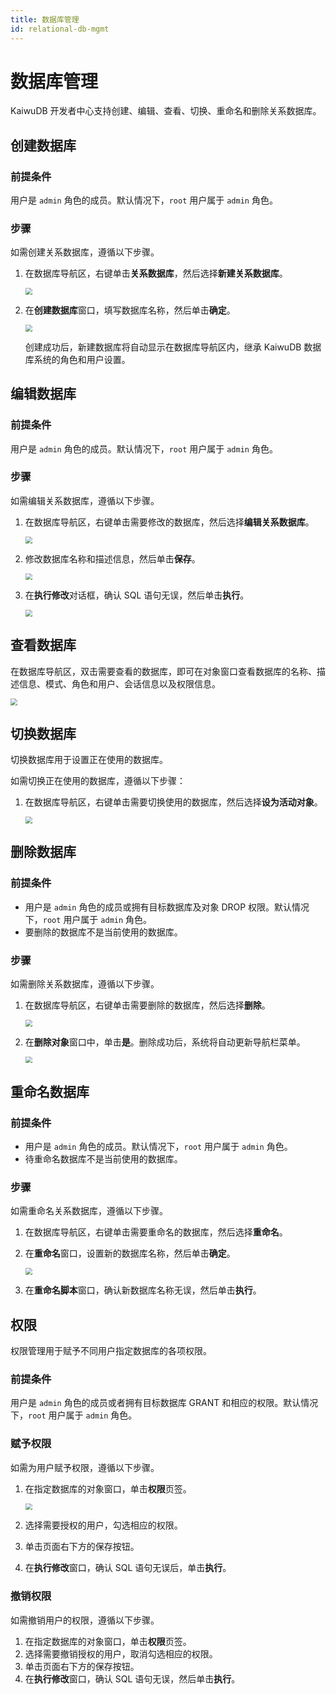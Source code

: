 ```yaml
---
title: 数据库管理
id: relational-db-mgmt
---
```


# 数据库管理

KaiwuDB 开发者中心支持创建、编辑、查看、切换、重命名和删除关系数据库。

## 创建数据库

### 前提条件

用户是 `admin` 角色的成员。默认情况下，`root` 用户属于 `admin` 角色。

### 步骤

如需创建关系数据库，遵循以下步骤。

1. 在数据库导航区，右键单击**关系数据库**，然后选择**新建关系数据库**。

    <img src="../../static/kdc/rdb-create.png" style="zoom:67%;" />

2. 在**创建数据库**窗口，填写数据库名称，然后单击**确定**。

    <img src="../../static/kdc/create-relational-db-02.png" style="zoom:67%;" />

    创建成功后，新建数据库将自动显示在数据库导航区内，继承 KaiwuDB 数据库系统的角色和用户设置。

## 编辑数据库

### 前提条件

用户是 `admin` 角色的成员。默认情况下，`root` 用户属于 `admin` 角色。

### 步骤

如需编辑关系数据库，遵循以下步骤。

1. 在数据库导航区，右键单击需要修改的数据库，然后选择**编辑关系数据库**。

    <img src="../../static/kdc/edit-relational-db-01.png" style="zoom:67%;" />

2. 修改数据库名称和描述信息，然后单击**保存**。

    <img src="../../static/kdc/edit-relational-db-02.png" style="zoom:67%;" />

3. 在**执行修改**对话框，确认 SQL 语句无误，然后单击**执行**。

    <img src="../../static/kdc/edit-relational-db-03.png" style="zoom:67%;" />

## 查看数据库

在数据库导航区，双击需要查看的数据库，即可在对象窗口查看数据库的名称、描述信息、模式、角色和用户、会话信息以及权限信息。

<img src="../../static/kdc/view-relational-db.png" style="zoom:67%;" />

## 切换数据库

切换数据库用于设置正在使用的数据库。

如需切换正在使用的数据库，遵循以下步骤：

1. 在数据库导航区，右键单击需要切换使用的数据库，然后选择**设为活动对象**。

    <img src="../../static/kdc/r-db-use.png" style="zoom:67%;" />

## 删除数据库

### 前提条件

- 用户是 `admin` 角色的成员或拥有目标数据库及对象 DROP 权限。默认情况下，`root` 用户属于 `admin` 角色。
- 要删除的数据库不是当前使用的数据库。

### 步骤

如需删除关系数据库，遵循以下步骤。

1. 在数据库导航区，右键单击需要删除的数据库，然后选择**删除**。

    <img src="../../static/kdc/delete-relational-db-01.png" style="zoom:67%;" />

2. 在**删除对象**窗口中，单击**是**。删除成功后，系统将自动更新导航栏菜单。

    <img src="../../static/kdc/delete-relational-db-02.png" style="zoom:67%;" />

## 重命名数据库

### 前提条件

- 用户是 `admin` 角色的成员。默认情况下，`root` 用户属于 `admin` 角色。
- 待重命名数据库不是当前使用的数据库。

### 步骤

如需重命名关系数据库，遵循以下步骤。

1. 在数据库导航区，右键单击需要重命名的数据库，然后选择**重命名**。

2. 在**重命名**窗口，设置新的数据库名称，然后单击**确定**。

    <img src="../../static/kdc/rename-relational-db-02.png" style="zoom:67%;" />

3. 在**重命名脚本**窗口，确认新数据库名称无误，然后单击**执行**。

## 权限

权限管理用于赋予不同用户指定数据库的各项权限。

### 前提条件

用户是 `admin` 角色的成员或者拥有目标数据库 GRANT 和相应的权限。默认情况下，`root` 用户属于 `admin` 角色。

### 赋予权限

如需为用户赋予权限，遵循以下步骤。

1. 在指定数据库的对象窗口，单击**权限**页签。

    <img src="../../static/kdc/grant-rdb.png" style="zoom:67%;" />

2. 选择需要授权的用户，勾选相应的权限。
3. 单击页面右下方的保存按钮。
4. 在**执行修改**窗口，确认 SQL 语句无误后，单击**执行**。

### 撤销权限

如需撤销用户的权限，遵循以下步骤。

1. 在指定数据库的对象窗口，单击**权限**页签。
2. 选择需要撤销授权的用户，取消勾选相应的权限。
3. 单击页面右下方的保存按钮。
4. 在**执行修改**窗口，确认 SQL 语句无误，然后单击**执行**。